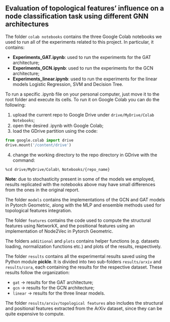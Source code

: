 ## Evaluation of topological features’ influence on a node classification task using different GNN architectures

The folder `colab notebooks` contains the three Google Colab notebooks we used to run all of the experiments related to this project. In particular, it contains:
* **Experiments_GAT.ipynb**: used to run the experiments for the GAT architecture;
* **Experiments_GCN.ipynb**: used to run the experiments for the GCN architecture;
* **Experiments_linear.ipynb**: used to run the experiments for the linear models Logistic Regression, SVM and Decision Tree.

To run a specific .ipynb file on your personal computer, just move it to the root folder and execute its cells.
To run it on Google Colab you can do the following:
1. upload the current repo to Google Drive under `drive/MyDrive/Colab Notebooks`;
2. open the desired .ipynb with Google Colab;
3. load the GDrive partition using the code:
```python
from google.colab import drive
drive.mount('/content/drive')
```
4. change the working directory to the repo directory in GDrive with the command:
```bash
%cd drive/MyDrive/Colab\ Notebooks/{repo_name}
```

**Note**: due to stochasticity present in some of the models we employed, results replicated with the notebooks above may have small differences from the ones in the original report.

The folder `models` contains the implementations of the GCN and GAT models in Pytorch Geometric, along with the MLP and ensemble methods used for topological features integration.

The folder `features` contains the code used to compute the structural features using NetworkX, and the positional features using an implementation of Node2Vec in Pytorch Geometric.

The folders `additional` and `plots` contains helper functions (e.g. datasets loading, normalization functions etc.) and plots of the results, respectively.

The folder `results` contains all the experimental results saved using the Python module **pickle**. It is divided into two sub-folders `results/arxiv` and `results/cora`, each containing the results for the respective dataset. These results follow the organization:

* `gat` -> results for the GAT architecture;
* `gcn` -> results for the GCN architecture;
* `linear` -> results for the three linear models.

The folder `results/arxiv/topological features` also includes the structural and positional features extracted from the ArXiv dataset, since they can be quite expensive to compute.
